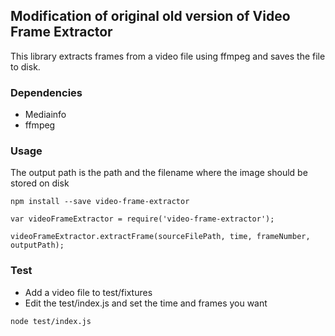## Modification of original old version of Video Frame Extractor

This library extracts frames from a video file using ffmpeg and saves the file to disk.

### Dependencies

- Mediainfo
- ffmpeg

### Usage

The output path is the path and the filename where the image should be stored on disk

```
npm install --save video-frame-extractor

var videoFrameExtractor = require('video-frame-extractor');

videoFrameExtractor.extractFrame(sourceFilePath, time, frameNumber, outputPath);
```

### Test

- Add a video file to test/fixtures
- Edit the test/index.js and set the time and frames you want


```
node test/index.js
```
